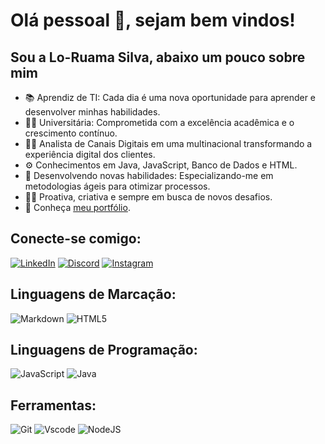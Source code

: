 # Olá pessoal 👋, sejam bem vindos!

## Sou a Lo-Ruama Silva, abaixo um pouco sobre mim 

- 📚 Aprendiz de TI: Cada dia é uma nova oportunidade para aprender e desenvolver minhas habilidades. 
- 👩‍🎓 Universitária: Comprometida com a excelência acadêmica e o crescimento contínuo.
- 👩‍💻 Analista de Canais Digitais em uma multinacional transformando a experiência digital dos clientes.
- ⚙️ Conhecimentos em Java, JavaScript, Banco de Dados e HTML.
- 🥷 Desenvolvendo novas habilidades: Especializando-me em metodologias ágeis para otimizar processos.
- 🏃‍♀️ Proativa, criativa e sempre em busca de novos desafios.
- 🚀 Conheça [meu portfólio](https://meu-portfolio-psi-one.vercel.app/).

## Conecte-se comigo:

[![LinkedIn](https://img.shields.io/badge/LinkedIn-0077B5?style=for-the-badge&logo=linkedin&logoColor=white)](https://www.linkedin.com/in/lo-ruama-silva/) [![Discord](https://img.shields.io/badge/Discord-7289DA?style=for-the-badge&logo=discord&logoColor=white)](https://discord.com/channels/@me) [![Instagram](https://img.shields.io/badge/-Instagram-%23E4405F?style=for-the-badge&logo=instagram&logoColor=white)](https://www.instagram.com/lohsilvasp/)

## Linguagens de Marcação:

![Markdown](https://img.shields.io/badge/Markdown-000?style=for-the-badge&logo=markdown) 	![HTML5](https://img.shields.io/badge/HTML5-E34F26?style=for-the-badge&logo=html5&logoColor=white) 

## Linguagens de Programação:

![JavaScript](https://img.shields.io/badge/JavaScript-F7DF1E?style=for-the-badge&logo=javascript&logoColor=black)
![Java](https://img.shields.io/badge/java-%23ED8B00.svg?style=for-the-badge&logo=openjdk&logoColor=white)

## Ferramentas:

![Git](https://img.shields.io/badge/GIT-E44C30?style=for-the-badge&logo=git&logoColor=white)
![Vscode](https://img.shields.io/badge/Vscode-007ACC?style=for-the-badge&logo=visual-studio-code&logoColor=white)
![NodeJS](https://img.shields.io/badge/node.js-6DA55F?style=for-the-badge&logo=node.js&logoColor=white)
